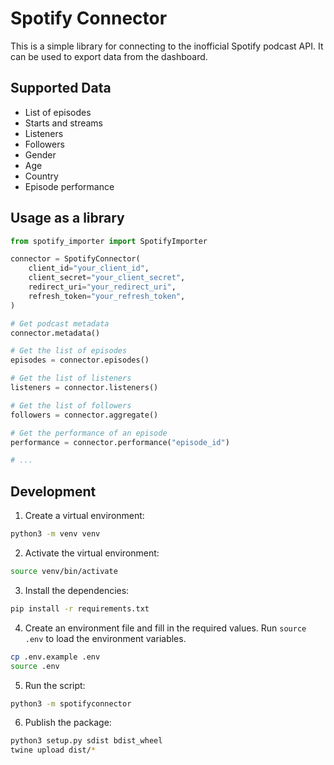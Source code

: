 # Spotify Connector

This is a simple library for connecting to the inofficial Spotify podcast API.
It can be used to export data from the dashboard.

## Supported Data

- List of episodes
- Starts and streams
- Listeners
- Followers
- Gender
- Age
- Country
- Episode performance

## Usage as a library

```python
from spotify_importer import SpotifyImporter

connector = SpotifyConnector(
    client_id="your_client_id",
    client_secret="your_client_secret",
    redirect_uri="your_redirect_uri",
    refresh_token="your_refresh_token",
)

# Get podcast metadata
connector.metadata()

# Get the list of episodes
episodes = connector.episodes()

# Get the list of listeners
listeners = connector.listeners()

# Get the list of followers
followers = connector.aggregate()

# Get the performance of an episode
performance = connector.performance("episode_id")

# ...
```

## Development

1. Create a virtual environment:

```sh
python3 -m venv venv
```

2. Activate the virtual environment:

```sh
source venv/bin/activate
```

3. Install the dependencies:

```sh
pip install -r requirements.txt
```

4. Create an environment file and fill in the required values. Run `source .env`
   to load the environment variables.

```sh
cp .env.example .env
source .env
```

5. Run the script:

```sh
python3 -m spotifyconnector
```

6. Publish the package:

```sh
python3 setup.py sdist bdist_wheel
twine upload dist/*
```
